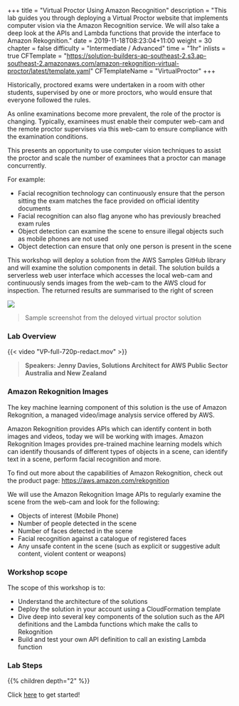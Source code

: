 +++
title = "Virtual Proctor Using Amazon Recognition"
description = "This lab guides you through deploying a Virtual Proctor website that implements computer vision via the Amazon Recognition service. We will also take a deep look at the APIs and Lambda functions that provide the interface to Amazon Rekognition."
date = 2019-11-18T08:23:04+11:00
weight = 30
chapter = false
difficulty = "Intermediate / Advanced"
time = "1hr"
inlists = true
CFTemplate = "https://solution-builders-ap-southeast-2.s3.ap-southeast-2.amazonaws.com/amazon-rekognition-virtual-proctor/latest/template.yaml"
CFTemplateName = "VirtualProctor"
+++

Historically, proctored exams were undertaken in a room with other students, supervised by  one or more proctors, who would ensure that everyone followed the rules.

As online examinations become more prevalent, the role of the proctor is changing. Typically, examinees must enable their computer web-cam and the remote proctor supervises via this web-cam to ensure compliance with the examination conditions.

This presents an opportunity to use computer vision techniques to assist the proctor and scale the number of examinees that a proctor can manage concurrently. 


For example:
- Facial recognition technology can continuously ensure that the person sitting the exam matches the face provided on official identity documents
- Facial recognition can also flag anyone who has previously breached exam rules
- Object detection can examine the scene to ensure illegal objects such as mobile phones are not used
- Object detection can ensure that only one person is present in the scene

This workshop will deploy a solution from the AWS Samples GitHub library and will examine the solution components in detail. The solution builds a serverless web user interface which accesses the local web-cam and continuously sends images from the web-cam to the AWS cloud for inspection. The returned results are summarised to the right of screen

![](/images/virtual-proctor/vp_screenshot.png)
> Sample screenshot from the deloyed virtual proctor solution

### Lab Overview

{{< video "VP-full-720p-redact.mov" >}}

>  **Speakers: Jenny Davies, Solutions Architect for AWS Public Sector Australia and New Zealand** 


### Amazon Rekognition Images
The key machine learning component of this solution is the use of Amazon Rekognition, a managed video/image analysis service offered by AWS.

Amazon Rekognition provides APIs which can identify content in both images and videos, today we will be working with images. Amazon Rekognition Images provides pre-trained machine learning models which can identify thousands of different types of objects in a scene, can identify text in a scene, perform facial recognition and more. 

To find out more about the capabilities of Amazon Rekognition, check out the product page: https://aws.amazon.com/rekognition

We will use the Amazon Rekognition Image APIs to regularly examine the scene from the web-cam and look for the following:
-   Objects of interest (Mobile Phone)
-   Number of people detected in the scene
-   Number of faces detected in the scene
-   Facial recognition against a catalogue of registered faces
-   Any unsafe content in the scene (such as explicit or suggestive adult content, violent content or weapons)


### Workshop scope
The scope of this workshop is to:
*   Understand the architecture of the solutions
*   Deploy the solution in your account using a CloudFormation template
*   Dive deep into several key components of the solution such as the API definitions and the Lambda functions which make the calls to Rekognition
*   Build and test your own API definition to call an existing Lambda function


### Lab Steps
{{% children depth="2" %}}


Click [here](./architecture/) to get started!
